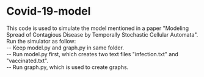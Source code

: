 # Covid-19-model
This code is used to simulate the model mentioned in a paper "Modeling Spread of Contagious Disease by Temporally Stochastic Cellular Automata".  
Run the simulator as follow:   
-- Keep model.py and graph.py in same folder.   
-- Run model.py first, which creates two text files "infection.txt" and "vaccinated.txt".   
-- Run graph.py, which  is used to create graphs.   
